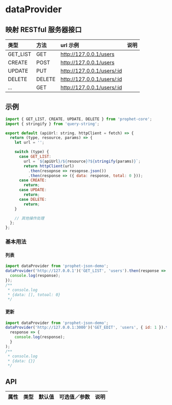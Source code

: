 # dataProvider

## 映射 RESTful 服务器接口

| 类型     | 方法   | url 示例                   | 说明 |
| :------- | :----- | :------------------------- | :--- |
| GET_LIST | GET    | http://127.0.0.1/users     |      |
| CREATE   | POST   | http://127.0.0.1/users     |      |
| UPDATE   | PUT    | http://127.0.0.1/users/:id |      |
| DELETE   | DELETE | http://127.0.0.1/users/:id |      |
| ...      | GET    | http://127.0.0.1/users/:id |      |

## 示例

```js
import { GET_LIST, CREATE, UPDATE, DELETE } from 'prophet-core';
import { stringify } from 'query-string';

export default (apiUrl: string, httpClient = fetch) => {
  return (type, resource, params) => {
    let url = '';

    switch (type) {
      case GET_LIST:
        url = `${apiUrl}/${resource}?${stringify(params)}`;
        return httpClient(url)
          .then(resopnse => resopnse.json())
          .then(response => ({ data: response, total: 0 }));
      case CREATE:
        return;
      case UPDATE:
        return;
      case DELETE:
        return;
    }

    // 其他操作处理
  };
};
```

### 基本用法

#### 列表

```js
import dataProvider from 'prophet-json-demo';
dataProvider('http://127.0.0.1')('GET_LIST', 'users').then(response => {
  console.log(response);
});
/**
 * console.log
 * {data: [], totoal: 0}
 */
```

#### 更新

```js
import dataProvider from 'prophet-json-demo';
dataProvider('http://127.0.0.1:3000')('GET_EDIT', 'users', { id: 1 }).then(
  response => {
    console.log(response);
  }
);
/**
 * console.log
 * {data: {}}
 */
```

## API

| 属性 | 类型 | 默认值 | 可选值／参数 | 说明 |
| :--- | :--- | :----- | :----------- | :--- |

